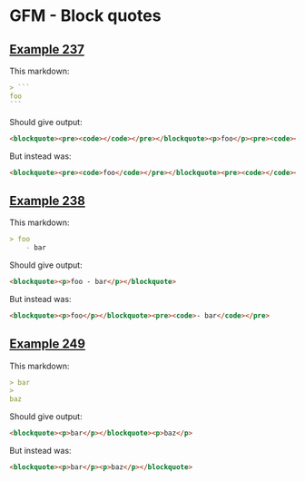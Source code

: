 # GFM - Block quotes

## [Example 237](https://spec.commonmark.org/0.30/#example-237)

This markdown:

````````````markdown
> ```
foo
```

````````````

Should give output:

````````````html
<blockquote><pre><code></code></pre></blockquote><p>foo</p><pre><code></code></pre>
````````````

But instead was:

````````````html
<blockquote><pre><code>foo</code></pre></blockquote><pre><code></code></pre>
````````````
## [Example 238](https://spec.commonmark.org/0.30/#example-238)

This markdown:

````````````markdown
> foo
    - bar

````````````

Should give output:

````````````html
<blockquote><p>foo - bar</p></blockquote>
````````````

But instead was:

````````````html
<blockquote><p>foo</p></blockquote><pre><code>- bar</code></pre>
````````````
## [Example 249](https://spec.commonmark.org/0.30/#example-249)

This markdown:

````````````markdown
> bar
>
baz

````````````

Should give output:

````````````html
<blockquote><p>bar</p></blockquote><p>baz</p>
````````````

But instead was:

````````````html
<blockquote><p>bar</p><p>baz</p></blockquote>
````````````
